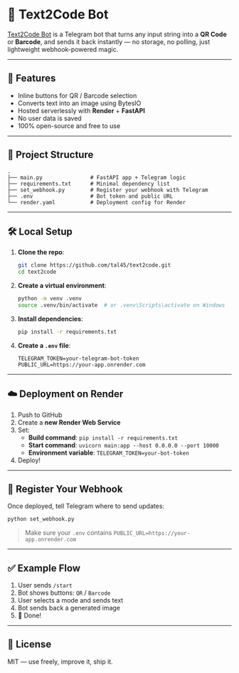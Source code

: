 # 🤖 Text2Code Bot

[Text2Code Bot](https://t.me/text2code_bot) is a Telegram bot that turns any input string into a **QR Code** or **Barcode**, and sends it back instantly — no storage, no polling, just lightweight webhook-powered magic.

---

## 🚀 Features

- Inline buttons for QR / Barcode selection
- Converts text into an image using BytesIO
- Hosted serverlessly with **Render** + **FastAPI**
- No user data is saved
- 100% open-source and free to use

---

## 🧱 Project Structure

```
.
├── main.py               # FastAPI app + Telegram logic
├── requirements.txt      # Minimal dependency list
├── set_webhook.py        # Register your webhook with Telegram
├── .env                  # Bot token and public URL
└── render.yaml           # Deployment config for Render
```

---

## 🛠 Local Setup

1. **Clone the repo**:
   ```bash
   git clone https://github.com/tal45/text2code.git
   cd text2code
   ```

2. **Create a virtual environment**:
   ```bash
   python -m venv .venv
   source .venv/bin/activate  # or .venv\Scripts\activate on Windows
   ```

3. **Install dependencies**:
   ```bash
   pip install -r requirements.txt
   ```

4. **Create a `.env` file**:
   ```env
   TELEGRAM_TOKEN=your-telegram-bot-token
   PUBLIC_URL=https://your-app.onrender.com
   ```

---

## ☁️ Deployment on Render

1. Push to GitHub
2. Create a **new Render Web Service**
3. Set:
   - **Build command**: `pip install -r requirements.txt`
   - **Start command**: `uvicorn main:app --host 0.0.0.0 --port 10000`
   - **Environment variable**: `TELEGRAM_TOKEN=your-bot-token`
4. Deploy!

---

## 🔗 Register Your Webhook

Once deployed, tell Telegram where to send updates:

```bash
python set_webhook.py
```

> Make sure your `.env` contains `PUBLIC_URL=https://your-app.onrender.com`

---

## ✅ Example Flow

1. User sends `/start`
2. Bot shows buttons: `QR` / `Barcode`
3. User selects a mode and sends text
4. Bot sends back a generated image
5. 🎉 Done!

---

## 📜 License

MIT — use freely, improve it, ship it.
